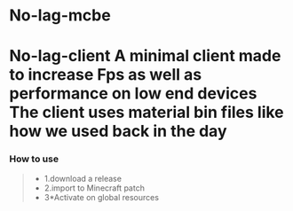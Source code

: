 # No-lag-mcbe
# No-lag-client A minimal client made to increase    Fps as well as performance on low end devices  The client uses material bin files like how we used back in the day

### How to use ###

> * 1.download a release
> * 2.import to Minecraft patch
> * 3*Activate on global resources